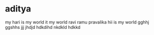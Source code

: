 # aditya
my
hari is my world
it my world 
ravi
ramu
pravalika
hii is my world
gghhj
ggshhs
jjj
jhdjd
hdkdihd
nkdkld
hdkkd
